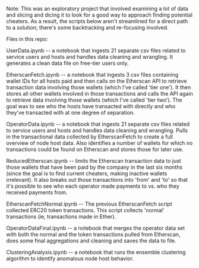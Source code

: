 Note: This was an exploratory project that involved examining a lot of data and slicing and dicing it to look for a good way to approach finding potential cheaters. As a result, the scripts below aren't streamlined for a direct path to a solution; there's some backtracking and re-focusing involved.

Files in this repo:

UserData.ipynb -- a notebook that ingests 21 separate csv files related to service users and hosts and handles data cleaning and wrangling. It generates a clean data file on free-tier users only.

EtherscanFetch.ipynb -- a notebook that ingests 3 csv files containing wallet IDs for all hosts paid and then calls on the Etherscan API to retrieve transaction data involving those wallets (which I've called 'tier one'). It then stores all other wallets involved in those transactions and calls the API again to retrieve data involving those wallets (which I've called 'tier two'). The goal was to see who the hosts have transacted with directly and who they've transacted with at one degree of separation.

OperatorData.ipynb -- a notebook that ingests 21 separate csv files related to service users and hosts and handles data cleaning and wrangling. Pulls in the transactional data collected by EtherscanFetch to create a full overview of node host data. Also identifies a number of wallets for which no transactions could be found on Etherscan and stores those for later use.

ReducedEtherscan.ipynb -- limits the Etherscan transaction data to just those wallets that have been paid by the company in the last six months (since the goal is to find current cheaters, making inactive wallets irrelevant). It also breaks out those transactions into 'from' and 'to' so that it's possible to see who each operator made payments to vs. who they received payments from.

EtherscanFetchNormal.ipynb -- The previous EtherscanFetch script collected ERC20 token transactions. This script collects 'normal' transactions (ie, transactions made in Ether).

OperatorDataFinal.ipynb -- a notebook that merges the operator data set with both the normal and the token transactions pulled from Etherscan, does some final aggregations and cleaning and saves the data to file.

ClusteringAnalysis.ipynb -- a notebook that runs the ensemble clustering algorithm to identify anomalous node host behavior.

